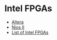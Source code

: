# Intel FPGAs
* [Altera](https://en.wikipedia.org/wiki/Altera)
* [Nios II](https://en.wikipedia.org/wiki/Nios_II)
* [List of Intel FPGAs](https://www.intel.com/content/www/us/en/products/details/fpga.html)
